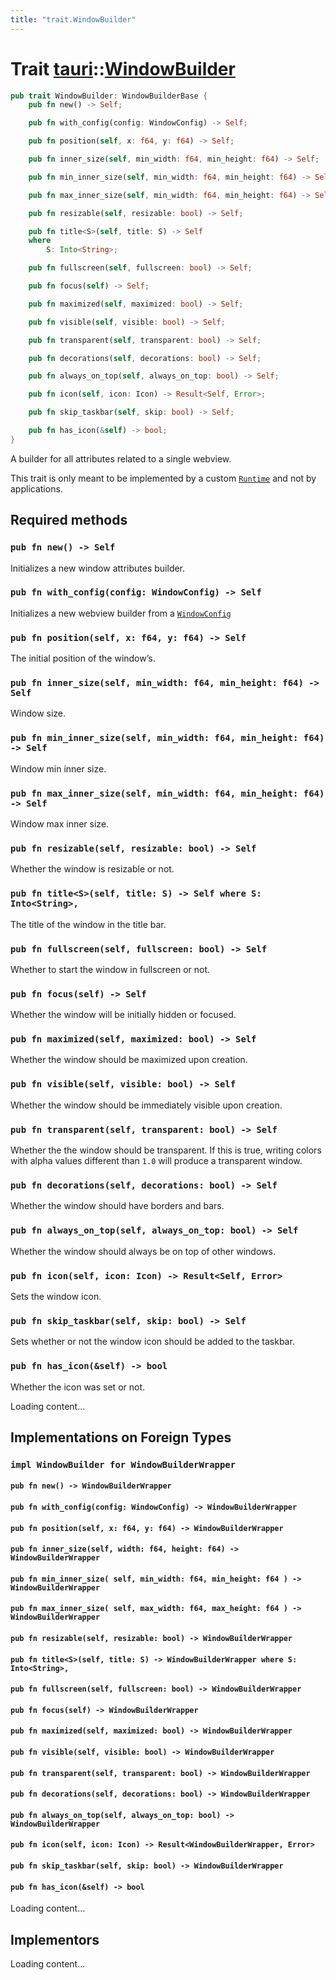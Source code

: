 ```yaml
---
title: "trait.WindowBuilder"
---
```


# Trait [tauri](/docs/api/rust/tauri/index.html)::​[WindowBuilder](/docs/api/rust/tauri/)

```rs
pub trait WindowBuilder: WindowBuilderBase {
    pub fn new() -> Self;

    pub fn with_config(config: WindowConfig) -> Self;

    pub fn position(self, x: f64, y: f64) -> Self;

    pub fn inner_size(self, min_width: f64, min_height: f64) -> Self;

    pub fn min_inner_size(self, min_width: f64, min_height: f64) -> Self;

    pub fn max_inner_size(self, min_width: f64, min_height: f64) -> Self;

    pub fn resizable(self, resizable: bool) -> Self;

    pub fn title<S>(self, title: S) -> Self
    where
        S: Into<String>;

    pub fn fullscreen(self, fullscreen: bool) -> Self;

    pub fn focus(self) -> Self;

    pub fn maximized(self, maximized: bool) -> Self;

    pub fn visible(self, visible: bool) -> Self;

    pub fn transparent(self, transparent: bool) -> Self;

    pub fn decorations(self, decorations: bool) -> Self;

    pub fn always_on_top(self, always_on_top: bool) -> Self;

    pub fn icon(self, icon: Icon) -> Result<Self, Error>;

    pub fn skip_taskbar(self, skip: bool) -> Self;

    pub fn has_icon(&self) -> bool;
}
```

A builder for all attributes related to a single webview.

This trait is only meant to be implemented by a custom [`Runtime`](/docs/api/rust/tauri/crate::Runtime) and not by applications.

## Required methods

### `pub fn new() -> Self`

Initializes a new window attributes builder.

### `pub fn with_config(config: WindowConfig) -> Self`

Initializes a new webview builder from a [`WindowConfig`](/docs/api/rust/tauri/../tauri/api/config/struct.WindowConfig.html "WindowConfig")

### `pub fn position(self, x: f64, y: f64) -> Self`

The initial position of the window’s.

### `pub fn inner_size(self, min_width: f64, min_height: f64) -> Self`

Window size.

### `pub fn min_inner_size(self, min_width: f64, min_height: f64) -> Self`

Window min inner size.

### `pub fn max_inner_size(self, min_width: f64, min_height: f64) -> Self`

Window max inner size.

### `pub fn resizable(self, resizable: bool) -> Self`

Whether the window is resizable or not.

### `pub fn title<S>(self, title: S) -> Self where S: Into<String>,`

The title of the window in the title bar.

### `pub fn fullscreen(self, fullscreen: bool) -> Self`

Whether to start the window in fullscreen or not.

### `pub fn focus(self) -> Self`

Whether the window will be initially hidden or focused.

### `pub fn maximized(self, maximized: bool) -> Self`

Whether the window should be maximized upon creation.

### `pub fn visible(self, visible: bool) -> Self`

Whether the window should be immediately visible upon creation.

### `pub fn transparent(self, transparent: bool) -> Self`

Whether the the window should be transparent. If this is true, writing colors with alpha values different than `1.0` will produce a transparent window.

### `pub fn decorations(self, decorations: bool) -> Self`

Whether the window should have borders and bars.

### `pub fn always_on_top(self, always_on_top: bool) -> Self`

Whether the window should always be on top of other windows.

### `pub fn icon(self, icon: Icon) -> Result<Self, Error>`

Sets the window icon.

### `pub fn skip_taskbar(self, skip: bool) -> Self`

Sets whether or not the window icon should be added to the taskbar.

### `pub fn has_icon(&self) -> bool`

Whether the icon was set or not.

Loading content...

## Implementations on Foreign Types

### `impl WindowBuilder for WindowBuilderWrapper`

#### `pub fn new() -> WindowBuilderWrapper`

#### `pub fn with_config(config: WindowConfig) -> WindowBuilderWrapper`

#### `pub fn position(self, x: f64, y: f64) -> WindowBuilderWrapper`

#### `pub fn inner_size(self, width: f64, height: f64) -> WindowBuilderWrapper`

#### `pub fn min_inner_size( self, min_width: f64, min_height: f64 ) -> WindowBuilderWrapper`

#### `pub fn max_inner_size( self, max_width: f64, max_height: f64 ) -> WindowBuilderWrapper`

#### `pub fn resizable(self, resizable: bool) -> WindowBuilderWrapper`

#### `pub fn title<S>(self, title: S) -> WindowBuilderWrapper where S: Into<String>,`

#### `pub fn fullscreen(self, fullscreen: bool) -> WindowBuilderWrapper`

#### `pub fn focus(self) -> WindowBuilderWrapper`

#### `pub fn maximized(self, maximized: bool) -> WindowBuilderWrapper`

#### `pub fn visible(self, visible: bool) -> WindowBuilderWrapper`

#### `pub fn transparent(self, transparent: bool) -> WindowBuilderWrapper`

#### `pub fn decorations(self, decorations: bool) -> WindowBuilderWrapper`

#### `pub fn always_on_top(self, always_on_top: bool) -> WindowBuilderWrapper`

#### `pub fn icon(self, icon: Icon) -> Result<WindowBuilderWrapper, Error>`

#### `pub fn skip_taskbar(self, skip: bool) -> WindowBuilderWrapper`

#### `pub fn has_icon(&self) -> bool`

Loading content...

## Implementors

Loading content...
